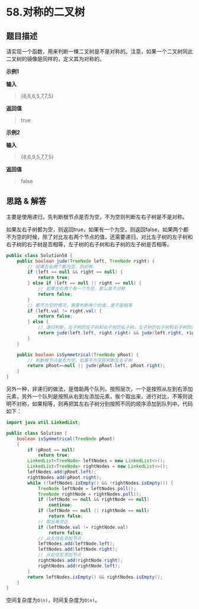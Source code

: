 # 58.对称的二叉树

## 题目描述
请实现一个函数，用来判断一棵二叉树是不是对称的。注意，如果一个二叉树同此二叉树的镜像是同样的，定义其为对称的。

**示例1**

**输入**
> {8,6,6,5,7,7,5}

**返回值**
> true

**示例2**

**输入**
> {8,6,9,5,7,7,5}

**返回值**
> false

## 思路 & 解答

主要是使用递归，先判断根节点是否为空，不为空则判断左右子树是不是对称。

如果左右子树都为空，则返回true，如果有一个为空，则返回false，如果两个都不为空的时候，除了对比左右两个节点的值，还需要递归，对比左子树的左子树和右子树的右子树是否相等，左子树的右子树和右子树的左子树是否相等。

```java
public class Solution58 {
    public boolean jude(TreeNode left, TreeNode right) {
        // 如果左右两个都为空，则对称
        if (left == null && right == null) {
            return true;
        } else if (left == null || right == null) {
            // 如果左右两个有一个为空，那么就不对称
            return false;
        }
        // 都不为空的情况，需要判断两个的值，是不是相等
        if (left.val != right.val) {
            return false;
        } else {
            // 递归判断，左子树的左子树和右子树的右子树，左子树的右子树和右子树的左子树
            return jude(left.left, right.right) && jude(left.right, right.left);
        }
    }

    public boolean isSymmetrical(TreeNode pRoot) {
        // 判断根节点是否为空，如果不为空则判断左右子树
        return pRoot==null || jude(pRoot.left, pRoot.right);
    }
}
```

另外一种，非递归的做法，是借助两个队列，按照层次，一个是按照从左到右添加元素，另外一个队列是按照从右到左添加元素，挨个取出来，进行对比，不等则说明不对称，如果相等，则再把其左右子树分别按照不同的顺序添加到队列中。代码如下：

```java
import java.util.LinkedList;

public class Solution {
    boolean isSymmetrical(TreeNode pRoot)
    {
        if (pRoot == null)
            return true;
        LinkedList<TreeNode> leftNodes = new LinkedList<>();
        LinkedList<TreeNode> rightNodes = new LinkedList<>();
        leftNodes.add(pRoot.left);
        rightNodes.add(pRoot.right);
        while (!leftNodes.isEmpty() && !rightNodes.isEmpty()) {
            TreeNode leftNode = leftNodes.poll();
            TreeNode rightNode = rightNodes.poll();
            if (leftNode == null && rightNode == null)
                continue;
            if (leftNode == null || rightNode == null)
                return false;
            // 取出来对比
            if (leftNode.val != rightNode.val)
                return false;
            // 从左往右添加节点
            leftNodes.add(leftNode.left);
            leftNodes.add(leftNode.right);
            // 从右往左添加节点
            rightNodes.add(rightNode.right);
            rightNodes.add(rightNode.left);
        }
        return leftNodes.isEmpty() && rightNodes.isEmpty();
    }
}
```

空间复杂度为`O(n)`，时间复杂度为`O(n)`。